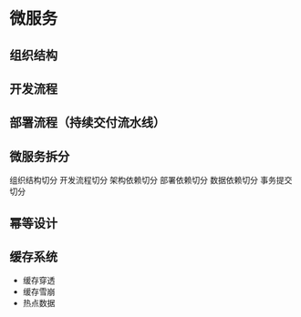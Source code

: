 
# 微服务

## 组织结构


## 开发流程


## 部署流程（持续交付流水线）




## 微服务拆分

组织结构切分
开发流程切分
架构依赖切分
部署依赖切分
数据依赖切分
事务提交切分


## 幂等设计

## 缓存系统

- 缓存穿透
- 缓存雪崩
- 热点数据






